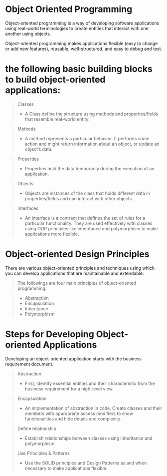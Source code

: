 # Object Oriented Programming

Object-oriented programming is a way of developing software applications using real-world terminologies to create entities that interact with one another using objects.

Object-oriented programming makes applications flexible (easy to change or add new features), reusable, well-structured, and easy to debug and test.

# the following basic building blocks to build object-oriented applications:

> Classes
>* A Class define the structure using methods and properties/fields that resemble real-world entity.

> Methods
>* A method represents a particular behavior. It performs some action and might return information about an object, or update an object’s data.

> Properties
>* Properties hold the data temporarily during the execution of an application.

> Objects
>* Objects are instances of the class that holds different data in properties/fields and can interact with other objects.

> Interfaces
>* An interface is a contract that defines the set of rules for a particular functionality. They are used effectively with classes using OOP principles like inheritance and polymorphism to make applications more flexible.

# Object-oriented Design Principles

There are various object-oriented principles and techniques using which you can develop applications that are maintainable and extendable.

> The followings are four main principles of object-oriented programming:

>* Abstraction
>* Encapsulation
>* Inheritance
>* Polymorphism

# Steps for Developing Object-oriented Applications

Developing an object-oriented application starts with the business requirement document.

> Abstraction
>* First, identify essential entities and their characteristic from the business requirement for a high-level view.

> Encapsulation
>* An implementation of abstraction in code. Create classes and their members with appropriate access modifiers to show functionalities and hide details and complexity.

> Define relationship
>* Establish relationships between classes using inheritance and polymorphism.

> Use Principles & Patterns
>* Use the SOLID principles and Design Patterns as and when necessary to make applications flexible.

